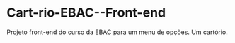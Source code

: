 # Cart-rio-EBAC--Front-end
Projeto front-end do curso da EBAC para um menu de opções. Um cartório. 
